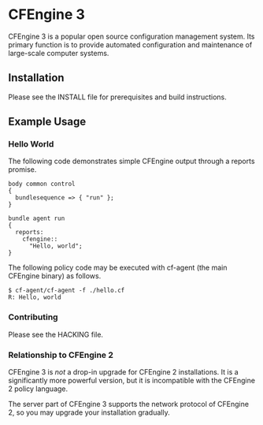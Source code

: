 # CFEngine 3

CFEngine 3 is a popular open source configuration management system. Its primary
function is to provide automated configuration and maintenance of large-scale
computer systems.

## Installation

Please see the INSTALL file for prerequisites and build instructions.

## Example Usage

### Hello World

The following code demonstrates simple CFEngine output through a reports promise.

    body common control
    {
      bundlesequence => { "run" };
    }

    bundle agent run
    {
      reports:
        cfengine::
          "Hello, world";
    }

The following policy code may be executed with cf-agent (the main CFEngine binary) as follows.

    $ cf-agent/cf-agent -f ./hello.cf
    R: Hello, world

### Contributing

Please see the HACKING file.

### Relationship to CFEngine 2

CFEngine 3 is *not* a drop-in upgrade for CFEngine 2 installations.  It is a
significantly more powerful version, but it is incompatible with the CFEngine 2
policy language.

The server part of CFEngine 3 supports the network protocol of CFEngine 2, so you may
upgrade your installation gradually.
